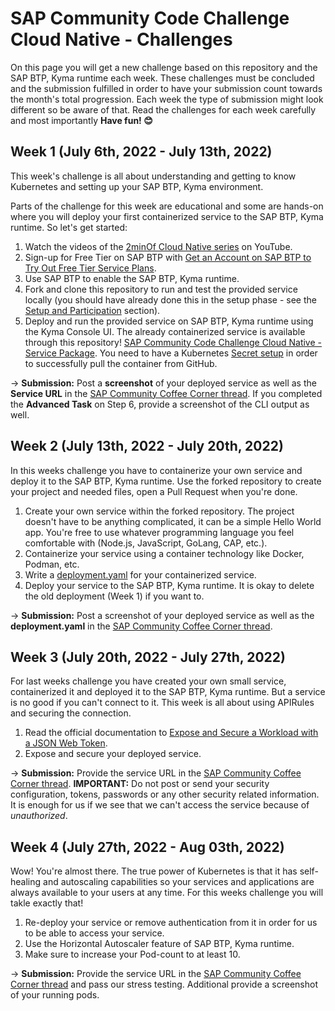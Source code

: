 # SAP Community Code Challenge Cloud Native - Challenges

On this page you will get a new challenge based on this repository and the SAP BTP, Kyma runtime each week. These challenges must be concluded and the submission fulfilled in order to have your submission count towards the month's total progression. Each week the type of submission might look different so be aware of that. Read the challenges for each week carefully and most importantly **Have fun! 😊**

## Week 1 (July 6th, 2022  - July 13th, 2022)

This week's challenge is all about understanding and getting to know Kubernetes and setting up your SAP BTP, Kyma environment.

Parts of the challenge for this week are educational and some are hands-on where you will deploy your first containerized service to the SAP BTP, Kyma runtime. So let's get started:

1. Watch the videos of the [2minOf Cloud Native series](https://youtube.com/playlist?list=PL6RpkC85SLQCwaJ54TAAHMvSl5wpVPrai) on YouTube.
1. Sign-up for Free Tier on SAP BTP with [Get an Account on SAP BTP to Try Out Free Tier Service Plans](https://developers.sap.com/tutorials/btp-free-tier-account.html).
1. Use SAP BTP to enable the SAP BTP, Kyma runtime.
1. Fork and clone this repository to run and test the provided service locally (you should have already done this in the setup phase - see the [Setup and Participation](README.md#setup-and-participation) section).
1. Deploy and run the provided service on SAP BTP, Kyma runtime using the Kyma Console UI. The already containerized service is available through this repository! [SAP Community Code Challenge Cloud Native - Service Package](https://github.com/SAP-samples/sap-community-code-challenge-cloud-native/pkgs/container/sap-community-code-challenge-cloud-native). You need to have a Kubernetes [Secret setup](/Create_K8S_Secret.md) in order to successfully pull the container from GitHub.

&#8594; **Submission:** Post a **screenshot** of your deployed service as well as the **Service URL** in the [SAP Community Coffee Corner thread](https://groups.community.sap.com/t5/coffee-corner/). If you completed the **Advanced Task** on Step 6, provide a screenshot of the CLI output as well.

## Week 2 (July 13th, 2022 - July 20th, 2022)
In this weeks challenge you have to containerize your own service and deploy it to the SAP BTP, Kyma runtime. Use the forked repository to create your project and needed files, open a Pull Request when you're done.

1. Create your own service within the forked repository. The project doesn't have to be anything complicated, it can be a simple Hello World app. You're free to use whatever programming language you feel comfortable with (Node.js, JavaScript, GoLang, CAP, etc.).
1. Containerize your service using a container technology like Docker, Podman, etc.
1. Write a [deployment.yaml](https://kubernetes.io/docs/concepts/workloads/controllers/deployment/) for your containerized service.
1. Deploy your service to the SAP BTP, Kyma runtime. It is okay to delete the old deployment (Week 1) if you want to.

&#8594; **Submission:** Post a screenshot of your deployed service as well as the **deployment.yaml** in the [SAP Community Coffee Corner thread](https://groups.community.sap.com/t5/coffee-corner/).

## Week 3 (July 20th, 2022 - July 27th, 2022)
For last weeks challenge you have created your own small service, containerized it and deployed it to the SAP BTP, Kyma runtime. But a service is no good if you can't connect to it. This week is all about using APIRules and securing the connection.

1. Read the official documentation to [Expose and Secure a Workload with a JSON Web Token](https://help.sap.com/docs/BTP/65de2977205c403bbc107264b8eccf4b/44bb2d3596554bf4b94ea344e40937dd.html?q=api%20rules).
1. Expose and secure your deployed service.

&#8594; **Submission:** Provide the service URL in the [SAP Community Coffee Corner thread](https://groups.community.sap.com/t5/coffee-corner/). **IMPORTANT:** Do not post or send your security configuration, tokens, passwords or any other security related information. It is enough for us if we see that we can't access the service because of *unauthorized*.

## Week 4 (July 27th, 2022 - Aug 03th, 2022)
Wow! You're almost there. The true power of Kubernetes is that it has self-healing and autoscaling capabilities so your services and applications are always available to your users at any time. For this weeks challenge you will takle exactly that!

1. Re-deploy your service or remove authentication from it in order for us to be able to access your service.
1. Use the Horizontal Autoscaler feature of SAP BTP, Kyma runtime.
1. Make sure to increase your Pod-count to at least 10.

&#8594; **Submission:** Provide the service URL in the [SAP Community Coffee Corner thread](https://groups.community.sap.com/t5/coffee-corner/) and pass our stress testing. Additional provide a screenshot of your running pods.
